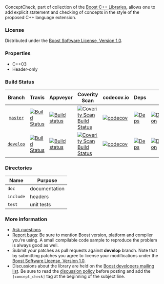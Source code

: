 ConceptCheck, part of collection of the [Boost C++ Libraries](http://github.com/boostorg), 
allows one to add explicit statement and checking of concepts in the style of the proposed C++ language extension.

### License

Distributed under the [Boost Software License, Version 1.0](http://www.boost.org/LICENSE_1_0.txt).

### Properties

* C++03
* Header-only

### Build Status

Branch          | Travis | Appveyor | Coverity Scan | codecov.io | Deps | Docs | Tests |
:-------------: | ------ | -------- | ------------- | ---------- | ---- | ---- | ----- |
[`master`](https://github.com/boostorg/concept_check/tree/master) | [![Build Status](https://travis-ci.org/boostorg/concept_check.svg?branch=master)](https://travis-ci.org/boostorg/concept_check) | [![Build status](https://ci.appveyor.com/api/projects/status/yoj8ae7yopd903i9/branch/master?svg=true)](https://ci.appveyor.com/project/jeking3/concept_check-gp9xw/branch/master) | [![Coverity Scan Build Status](https://scan.coverity.com/projects/16317/badge.svg)](https://scan.coverity.com/projects/boostorg-concept_check) | [![codecov](https://codecov.io/gh/boostorg/concept_check/branch/master/graph/badge.svg)](https://codecov.io/gh/boostorg/concept_check/branch/master)| [![Deps](https://img.shields.io/badge/deps-master-brightgreen.svg)](https://pdimov.github.io/boostdep-report/master/concept_check.html) | [![Documentation](https://img.shields.io/badge/docs-master-brightgreen.svg)](http://www.boost.org/doc/libs/master/doc/html/concept_check.html) | [![Enter the Matrix](https://img.shields.io/badge/matrix-master-brightgreen.svg)](http://www.boost.org/development/tests/master/developer/concept_check.html)
[`develop`](https://github.com/boostorg/concept_check/tree/develop) | [![Build Status](https://travis-ci.org/boostorg/concept_check.svg?branch=develop)](https://travis-ci.org/boostorg/concept_check) | [![Build status](https://ci.appveyor.com/api/projects/status/yoj8ae7yopd903i9/branch/develop?svg=true)](https://ci.appveyor.com/project/jeking3/concept_check-gp9xw/branch/develop) | [![Coverity Scan Build Status](https://scan.coverity.com/projects/16317/badge.svg)](https://scan.coverity.com/projects/boostorg-concept_check) | [![codecov](https://codecov.io/gh/boostorg/concept_check/branch/develop/graph/badge.svg)](https://codecov.io/gh/boostorg/concept_check/branch/develop) | [![Deps](https://img.shields.io/badge/deps-develop-brightgreen.svg)](https://pdimov.github.io/boostdep-report/develop/concept_check.html) | [![Documentation](https://img.shields.io/badge/docs-develop-brightgreen.svg)](http://www.boost.org/doc/libs/develop/doc/html/concept_check.html) | [![Enter the Matrix](https://img.shields.io/badge/matrix-develop-brightgreen.svg)](http://www.boost.org/development/tests/develop/developer/concept_check.html)

### Directories

| Name        | Purpose                        |
| ----------- | ------------------------------ |
| `doc`       | documentation                  |
| `include`   | headers                        |
| `test`      | unit tests                     |

### More information

* [Ask questions](http://stackoverflow.com/questions/ask?tags=c%2B%2B,boost,boost-concept_check)
* [Report bugs](https://github.com/boostorg/concept_check/issues): Be sure to mention Boost version, platform and compiler you're using. A small compilable code sample to reproduce the problem is always good as well.
* Submit your patches as pull requests against **develop** branch. Note that by submitting patches you agree to license your modifications under the [Boost Software License, Version 1.0](http://www.boost.org/LICENSE_1_0.txt).
* Discussions about the library are held on the [Boost developers mailing list](http://www.boost.org/community/groups.html#main). Be sure to read the [discussion policy](http://www.boost.org/community/policy.html) before posting and add the `[concept_check]` tag at the beginning of the subject line.

